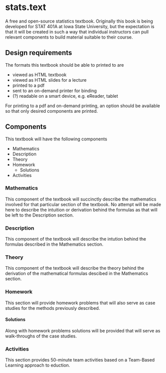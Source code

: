 # stats.text


A free and open-source statistics textbook. Originally this book is being developed for STAT 401A at Iowa State University, but the expectation is that it will be created in such a way that individual instructors can pull relevant components to build material suitable to their course. 


## Design requirements

The formats this textbook should be able to printed to are
- viewed as HTML textbook
- viewed as HTML slides for a lecture
- printed to a pdf
- sent to an on-demand printer for binding
- (?) readable on a smart device, e.g. eReader, tablet

For printing to a pdf and on-demand printing, an option should be available so that only desired components are printed.


## Components

This textbook will have the following components
- Mathematics
- Description
- Theory
- Homework
  - Solutions
- Activities


### Mathematics

This component of the textbook will succinctly describe the mathematics involved for that particular section of the textbook. No attempt will be made here to describe the intuition or derivation behind the formulas as that will be left to the Description section. 

### Description

This component of the textbook will describe the intution behind the formulas described in the Mathematics section.

### Theory

This component of the textbook will describe the theory behind the derivation of the mathematical formulas descibed in the Mathematics section.

### Homework

This section will provide homework problems that will also serve as case studies for the methods previously described.

#### Solutions

Along with homework problems solutions will be provided that will serve as walk-throughs of the case studies.

### Activities

This section provides 50-minute team activities based on a Team-Based Learning approach to eduction. 

